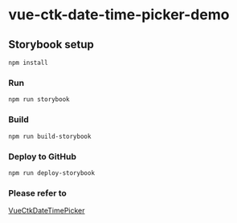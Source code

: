 # vue-ctk-date-time-picker-demo

## Storybook setup
```
npm install
```

### Run
```
npm run storybook
```

### Build
```
npm run build-storybook
```

### Deploy to GitHub
```
npm run deploy-storybook
```

### Please refer to
[VueCtkDateTimePicker](https://github.com/chronotruck/vue-ctk-date-time-picker)
